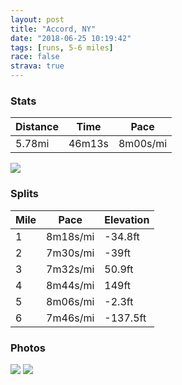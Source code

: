 ```yaml
---
layout: post
title: "Accord, NY"
date: "2018-06-25 10:19:42"
tags: [runs, 5-6 miles]
race: false
strava: true
---
```


### Stats

| Distance | Time | Pace |
|----------|------|------|
|5.78mi|46m13s|8m00s/mi|

<img src='https://maps.googleapis.com/maps/api/staticmap?maptype=roadmap&path=enc:{eg~F`jfdMn@eGqDmG{@uFdB_GjMlJxIsM|PrSdViFdWlA~Q}P`KuDcKbEqRxO}YeA}RhFkF_K_IcGsJzLc^y]eFrDcJeJuCgNqCi^_@zCfBpGbCj]lLhMhFoDvOpO}AbKbFdL@|C&key=AIzaSyC1MId7bFpkLXNAaYhBSTb8jLyiSqzbDtM&size=800x800&markers=color:yellow|label:S|41.82126,-74.25713&markers=color:green|label:F|41.82114999999999,-74.25631999999997'>

### Splits

| Mile | Pace | Elevation |
|------|------|-----------|
|1|8m18s/mi|-34.8ft|
|2|7m30s/mi|-39ft|
|3|7m32s/mi|50.9ft|
|4|8m44s/mi|149ft|
|5|8m06s/mi|-2.3ft|
|6|7m46s/mi|-137.5ft|

### Photos
<img src='https://dgtzuqphqg23d.cloudfront.net/Gm0zSkINTQ075dSfwrG9HOex-pgWKLSMMrJGp8qpmOM-576x768.jpg'>

<img src='https://dgtzuqphqg23d.cloudfront.net/gRRFqadStW086jsM5i4VrxKEdIZkDO2rwZTXlzTY_qo-768x575.jpg'>
